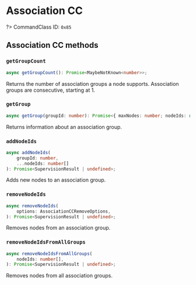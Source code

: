 # Association CC

?> CommandClass ID: `0x85`

## Association CC methods

### `getGroupCount`

```ts
async getGroupCount(): Promise<MaybeNotKnown<number>>;
```

Returns the number of association groups a node supports.
Association groups are consecutive, starting at 1.

### `getGroup`

```ts
async getGroup(groupId: number): Promise<{ maxNodes: number; nodeIds: readonly number[]; } | undefined>;
```

Returns information about an association group.

### `addNodeIds`

```ts
async addNodeIds(
	groupId: number,
	...nodeIds: number[]
): Promise<SupervisionResult | undefined>;
```

Adds new nodes to an association group.

### `removeNodeIds`

```ts
async removeNodeIds(
	options: AssociationCCRemoveOptions,
): Promise<SupervisionResult | undefined>;
```

Removes nodes from an association group.

### `removeNodeIdsFromAllGroups`

```ts
async removeNodeIdsFromAllGroups(
	nodeIds: number[],
): Promise<SupervisionResult | undefined>;
```

Removes nodes from all association groups.

